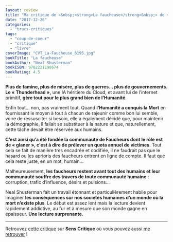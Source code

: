 ```yaml
---
layout: review
title: "Ma critique de «&nbsp;<strong>La faucheuse</strong>&nbsp;» de <em>Neal Shusterman</em>"
date: "2017-12-26"
categories: 
  - "trucs-critiques"
tags: 
  - "coup-de-coeur"
  - "critique"
  - "livre"
coverImage: "CVT_La-Faucheuse_6195.jpg"
bookTitle: "La faucheuse"
bookAuthor: "Neal Shusterman"
bookISBN: 9782221198674  
bookRating: 4.5
---
```


**Plus de famine, plus de misère, plus de guerres... plus de gouvernements. Le « Thunderhead »,** une IA héritière du Cloud, et avant lui de l’internet primitif, **gère tout pour le plus grand bien de l’Humanité**.

Enfin tout... non, pas vraiment tout. Quand **l’Humanité a conquis la Mort** en fournissant le moyen à tout à chacun de rajeunir comme bon lui semble, voire de ressusciter si besoin, elle a également décidé que, pour maintenir la démographie, il fallait se substituer à la nature et que, naturellement, cette tâche devait être réservée aux humains.

**C’est ainsi qu’a été fondée la communauté de Faucheurs dont le rôle est de « glaner », c'est à dire de prélever un quota annuel de victimes**. Tout cela se fait de manière très encadrée et codifiée, il ne faudrait pas que le hasard ou les aprioris des faucheurs entrent en ligne de compte. Il faut que cela reste juste, en un mot, humain…

Malheureusement, **les faucheurs restent avant tout des humains et leur communauté souffre des travers de toute communauté humaine** : corruption, trafic d’influence, désirs et pulsions…

Neal Shusterman fait un travail étonnant et particulièrement habile pour imaginer **les conséquences sur nos sociétés humaines d’un monde où la mort n’existe plus**. Le début est assez lent mais la lecture devient rapidement addictive, au fur et à mesure que son monde gagne en épaisseur. **Une lecture surprenante.**

* * *

Retrouvez [cette critique]( https://www.senscritique.com/livre/La_Faucheuse/critique/137738021) sur **Sens Critique** où vous pouvez aussi [me retrouver](http://www.senscritique.com/Arnaud_Malon) !
